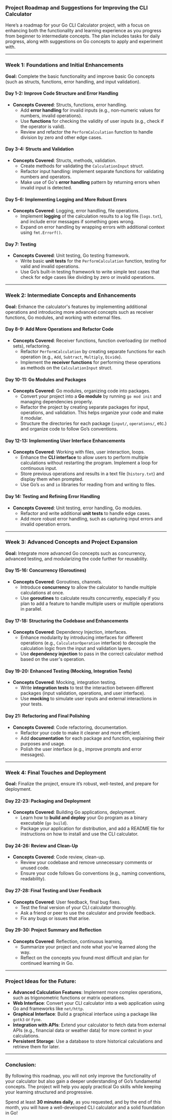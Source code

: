 ### Project Roadmap and Suggestions for Improving the CLI Calculator

Here’s a roadmap for your Go CLI Calculator project, with a focus on enhancing both the functionality and learning experience as you progress from beginner to intermediate concepts. The plan includes tasks for daily progress, along with suggestions on Go concepts to apply and experiment with.

---

### **Week 1: Foundations and Initial Enhancements**

**Goal:** Complete the basic functionality and improve basic Go concepts (such as structs, functions, error handling, and input validation).

#### **Day 1-2: Improve Code Structure and Error Handling**
- **Concepts Covered**: Structs, functions, error handling.
  - Add **error handling** for invalid inputs (e.g., non-numeric values for numbers, invalid operations).
  - Use **functions** for checking the validity of user inputs (e.g., check if the operator is valid).
  - Review and refactor the `PerformCalculation` function to handle division by zero and other edge cases.

#### **Day 3-4: Structs and Validation**
- **Concepts Covered**: Structs, methods, validation.
  - Create methods for validating the `CalculationInput` struct.
  - Refactor input handling: implement separate functions for validating numbers and operators.
  - Make use of Go's **error handling** pattern by returning errors when invalid input is detected.

#### **Day 5-6: Implementing Logging and More Robust Errors**
- **Concepts Covered**: Logging, error handling, file operations.
  - Implement **logging** of the calculation results to a log file (`logs.txt`), and include error messages if something goes wrong.
  - Expand on error handling by wrapping errors with additional context using `fmt.Errorf()`.

#### **Day 7: Testing**
- **Concepts Covered**: Unit testing, Go testing framework.
  - Write basic **unit tests** for the `PerformCalculation` function, testing for valid and invalid operations.
  - Use Go’s built-in testing framework to write simple test cases that check for edge cases like dividing by zero or invalid operations.

---

### **Week 2: Intermediate Concepts and Enhancements**

**Goal:** Enhance the calculator's features by implementing additional operations and introducing more advanced concepts such as receiver functions, Go modules, and working with external files.

#### **Day 8-9: Add More Operations and Refactor Code**
- **Concepts Covered**: Receiver functions, function overloading (or method sets), refactoring.
  - Refactor `PerformCalculation` by creating separate functions for each operation (e.g., `Add`, `Subtract`, `Multiply`, `Divide`).
  - Implement the **receiver functions** for performing these operations as methods on the `CalculationInput` struct.
  
#### **Day 10-11: Go Modules and Packages**
- **Concepts Covered**: Go modules, organizing code into packages.
  - Convert your project into a **Go module** by running `go mod init` and managing dependencies properly.
  - Refactor the project by creating separate packages for input, operations, and validation. This helps organize your code and make it modular.
  - Structure the directories for each package (`input/`, `operations/`, etc.) and organize code to follow Go’s conventions.

#### **Day 12-13: Implementing User Interface Enhancements**
- **Concepts Covered**: Working with files, user interaction, loops.
  - Enhance the **CLI interface** to allow users to perform multiple calculations without restarting the program. Implement a loop for continuous input.
  - Store previous operations and results in a text file (`history.txt`) and display them when prompted.
  - Use Go’s `os` and `io` libraries for reading from and writing to files.

#### **Day 14: Testing and Refining Error Handling**
- **Concepts Covered**: Unit testing, error handling, Go modules.
  - Refactor and write additional **unit tests** to handle edge cases.
  - Add more robust error handling, such as capturing input errors and invalid operation errors.

---

### **Week 3: Advanced Concepts and Project Expansion**

**Goal:** Integrate more advanced Go concepts such as concurrency, advanced testing, and modularizing the code further for reusability.

#### **Day 15-16: Concurrency (Goroutines)**
- **Concepts Covered**: Goroutines, channels.
  - Introduce **concurrency** to allow the calculator to handle multiple calculations at once.
  - Use **goroutines** to calculate results concurrently, especially if you plan to add a feature to handle multiple users or multiple operations in parallel.

#### **Day 17-18: Structuring the Codebase and Enhancements**
- **Concepts Covered**: Dependency Injection, interfaces.
  - Enhance modularity by introducing interfaces for different operations (e.g., `CalculatorOperation` interface) to decouple the calculation logic from the input and validation layers.
  - Use **dependency injection** to pass in the correct calculator method based on the user's operation.

#### **Day 19-20: Enhanced Testing (Mocking, Integration Tests)**
- **Concepts Covered**: Mocking, integration testing.
  - Write **integration tests** to test the interaction between different packages (input validation, operations, and user interface).
  - Use **mocking** to simulate user inputs and external interactions in your tests.

#### **Day 21: Refactoring and Final Polishing**
- **Concepts Covered**: Code refactoring, documentation.
  - Refactor your code to make it cleaner and more efficient.
  - Add **documentation** for each package and function, explaining their purposes and usage.
  - Polish the user interface (e.g., improve prompts and error messages).

---

### **Week 4: Final Touches and Deployment**

**Goal:** Finalize the project, ensure it’s robust, well-tested, and prepare for deployment.

#### **Day 22-23: Packaging and Deployment**
- **Concepts Covered**: Building Go applications, deployment.
  - Learn how to **build and deploy** your Go program as a binary executable (`go build`).
  - Package your application for distribution, and add a README file for instructions on how to install and use the CLI calculator.

#### **Day 24-26: Review and Clean-Up**
- **Concepts Covered**: Code review, clean-up.
  - Review your codebase and remove unnecessary comments or unused code.
  - Ensure your code follows Go conventions (e.g., naming conventions, readability).

#### **Day 27-28: Final Testing and User Feedback**
- **Concepts Covered**: User feedback, final bug fixes.
  - Test the final version of your CLI calculator thoroughly.
  - Ask a friend or peer to use the calculator and provide feedback.
  - Fix any bugs or issues that arise.

#### **Day 29-30: Project Summary and Reflection**
- **Concepts Covered**: Reflection, continuous learning.
  - Summarize your project and note what you’ve learned along the way.
  - Reflect on the concepts you found most difficult and plan for continued learning in Go.

---

### **Project Ideas for the Future:**
- **Advanced Calculation Features**: Implement more complex operations, such as trigonometric functions or matrix operations.
- **Web Interface**: Convert your CLI calculator into a web application using Go and frameworks like `net/http`.
- **Graphical Interface**: Build a graphical interface using a package like `gotk3` or `Fyne`.
- **Integration with APIs**: Extend your calculator to fetch data from external APIs (e.g., financial data or weather data) for more context in your calculations.
- **Persistent Storage**: Use a database to store historical calculations and retrieve them for later.

---

### **Conclusion:**

By following this roadmap, you will not only improve the functionality of your calculator but also gain a deeper understanding of Go’s fundamental concepts. The project will help you apply practical Go skills while keeping your learning structured and progressive. 

Spend at least **30 minutes daily**, as you requested, and by the end of this month, you will have a well-developed CLI calculator and a solid foundation in Go!

